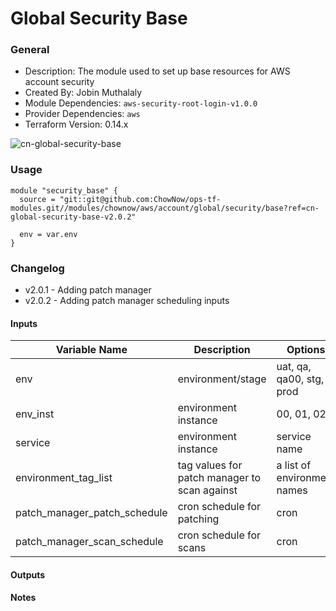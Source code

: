 # Global Security Base

### General

* Description: The module used to set up base resources for AWS account security
* Created By: Jobin Muthalaly
* Module Dependencies: `aws-security-root-login-v1.0.0`
* Provider Dependencies: `aws`
* Terraform Version: 0.14.x

![cn-global-security-base](https://github.com/ChowNow/ops-tf-modules/workflows/cn-global-security-base/badge.svg)

### Usage

```hcl
module "security_base" {
  source = "git::git@github.com:ChowNow/ops-tf-modules.git//modules/chownow/aws/account/global/security/base?ref=cn-global-security-base-v2.0.2"

  env = var.env
}
```

### Changelog

* v2.0.1 - Adding patch manager
* v2.0.2 - Adding patch manager scheduling inputs

#### Inputs

| Variable Name                | Description                                  | Options                     | Type   | Required? | Notes |
| ---------------------------- | -------------------------------------------- | --------------------------- | ------ | --------- | ----- |
| env                          | environment/stage                            | uat, qa, qa00, stg, prod    | string | Yes       | N/A   |
| env_inst                     | environment instance                         | 00, 01, 02                  | string | No        | N/A   |
| service                      | environment instance                         | service name                | string | No        | N/A   |
| environment_tag_list         | tag values for patch manager to scan against | a list of environment names | list   | No        | N/A   |
| patch_manager_patch_schedule | cron schedule for patching                   | cron                        | string | No        | N/A   |
| patch_manager_scan_schedule  | cron schedule for scans                      | cron                        | string | No        | N/A   |

#### Outputs

#### Notes

